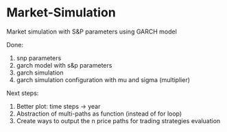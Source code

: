 # Market-Simulation

Market simulation with S&P parameters using GARCH model

Done: 
1. snp parameters
2. garch model with s&p parameters
3. garch simulation
4. garch simulation configuration with mu and sigma (multiplier)


Next steps:
1. Better plot: time steps -> year
2. Abstraction of multi-paths as function (instead of for loop)
3. Create ways to output the n price paths for trading strategies evaluation
